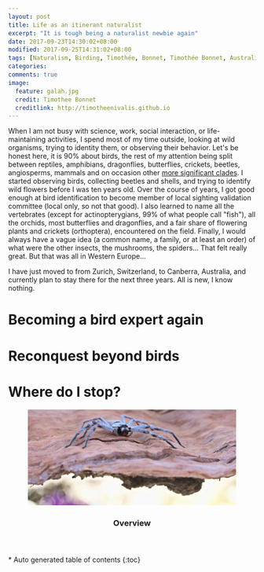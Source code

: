 ```yaml
---
layout: post
title: Life as an itinerant naturalist
excerpt: "It is tough being a naturalist newbie again"
date: 2017-09-23T14:30:02+08:00
modified: 2017-09-25T14:31:02+08:00
tags: [Naturalism, Birding, Timothée, Bonnet, Timothée Bonnet, Australia, Birds, birdwatching, orchids, insects, herpethology, reptiles, amphibians, mammals, flowers, outside, outdoor]
categories:
comments: true
image:
  feature: galah.jpg
  credit: Timothee Bonnet
  creditlink: http://timotheenivalis.github.io
---
```


When I am not busy with science, work, social interaction, or life-maintaining activities, I spend most of my time outside, looking at wild organisms, trying to identity them, or observing their behavior. Let's be honest here, it is 90% about birds, the rest of my attention being split between reptiles, amphibians, dragonflies, butterflies, crickets, beetles, angiosperms, mammals and on occasion other [more significant clades](http://www.onezoom.org/life/@Euryarchaeota=635958?vis=spiral#x378,y409,w0.5319).
I started observing birds, collecting beetles and shells, and trying to identify wild flowers before I was ten years old. Over the course of years, I got good enough at bird identification to become member of local sighting validation committee (local only, so not that good). I also learned to name all the vertebrates (except for actinopterygians, 99% of what people call "fish"), all the orchids, most butterflies and dragonflies, and a fair share of flowering plants and crickets (orthoptera), encountered on the field. Finally, I would always have a vague idea (a common name, a family, or at least an order) of what were the other insects, the mushrooms, the spiders... That felt really great.
But that was all in Western Europe...

I have just moved to from Zurich, Switzerland, to Canberra, Australia, and currently plan to stay there for the next three years. All is new, I know nothing.

# Becoming a bird expert again

# Reconquest beyond birds

# Where do I stop?

<figure>
  <img src="/images/HuntmanSpider.jpg">
</figure>


<section id="table-of-contents" class="toc">
  <header>
    <h3>Overview</h3>
  </header>
<div id="drawer" markdown="1">
*  Auto generated table of contents
{:toc}
</div>
</section><!-- /#table-of-contents -->
